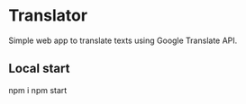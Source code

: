 # Translator

Simple web app to translate texts using Google Translate API.

## Local start

npm i
npm start
